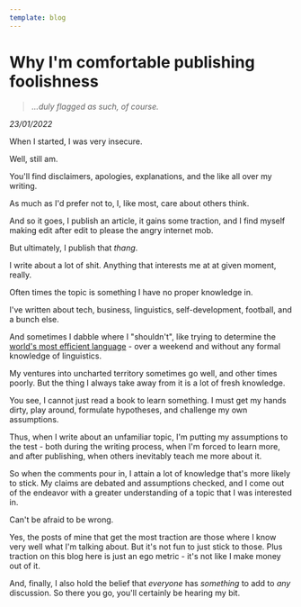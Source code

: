 ```yaml
---
template: blog
---
```


# Why I'm comfortable publishing foolishness

> _...duly flagged as such, of course._

_23/01/2022_

When I started, I was very insecure.

Well, still am.

You'll find disclaimers, apologies, explanations, and the like all over my writing.

As much as I'd prefer not to, I, like most, care about others think.

And so it goes, I publish an article, it gains some traction, and I find myself making edit after edit to please the angry internet mob.

But ultimately, I publish that _thang_.

I write about a lot of shit. Anything that interests me at at given moment, really. 

Often times the topic is something I have no proper knowledge in.

I've written about tech, business, linguistics, self-development, football, and a bunch else.

And sometimes I dabble where I "shouldn't", like trying to determine the [world's most efficient language](blog/language-efficiency) - over a weekend and without any formal knowledge of linguistics.

My ventures into uncharted territory sometimes go well, and other times poorly. But the thing I always take away from it is a lot of fresh knowledge.

You see, I cannot just read a book to learn something. I must get my hands dirty, play around, formulate hypotheses, and challenge my own assumptions.

Thus, when I write about an unfamiliar topic, I'm putting my assumptions to the test - both during the writing process, when I'm forced to learn more, and after publishing, when others inevitably teach me more about it.

So when the comments pour in, I attain a lot of knowledge that's more likely to stick. My claims are debated and assumptions checked, and I come out of the endeavor with a greater understanding of a topic that I was interested in. 

Can't be afraid to be wrong.

Yes, the posts of mine that get the most traction are those where I know very well what I'm talking about. But it's not fun to just stick to those. Plus traction on this blog here is just an ego metric - it's not like I make money out of it.

And, finally, I also hold the belief that _everyone_ has _something_ to add to _any_ discussion. So there you go, you'll certainly be hearing my bit.